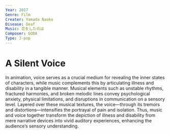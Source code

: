 ```yaml
---
Year: 2017
Genre: Film
Creater: Yamada Naoko
Disease: Deaf
Music: 恋をしたのは
Composer: GODA
Type: J-pop
---
```


# A Silent Voice

In animation, voice serves as a crucial medium for revealing the inner states of characters, while music complements this by articulating illness and disability in a tangible manner. Musical elements such as unstable rhythms, fractured harmonies, and broken melodic lines convey psychological anxiety, physical limitations, and disruptions in communication on a sensory level. Layered over these musical textures, the voice—through its tremors and distortions—intensifies the portrayal of pain and isolation. Thus, music and voice together transform the depiction of illness and disability from mere narrative devices into vivid auditory experiences, enhancing the audience’s sensory understanding.

